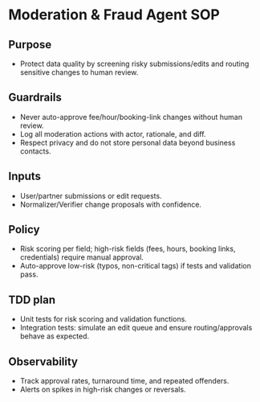 # Moderation & Fraud Agent SOP

## Purpose

- Protect data quality by screening risky submissions/edits and routing sensitive changes to human review.

## Guardrails

- Never auto-approve fee/hour/booking-link changes without human review.
- Log all moderation actions with actor, rationale, and diff.
- Respect privacy and do not store personal data beyond business contacts.

## Inputs

- User/partner submissions or edit requests.
- Normalizer/Verifier change proposals with confidence.

## Policy

- Risk scoring per field; high-risk fields (fees, hours, booking links, credentials) require manual approval.
- Auto-approve low-risk (typos, non-critical tags) if tests and validation pass.

## TDD plan

- Unit tests for risk scoring and validation functions.
- Integration tests: simulate an edit queue and ensure routing/approvals behave as expected.

## Observability

- Track approval rates, turnaround time, and repeated offenders.
- Alerts on spikes in high-risk changes or reversals.
